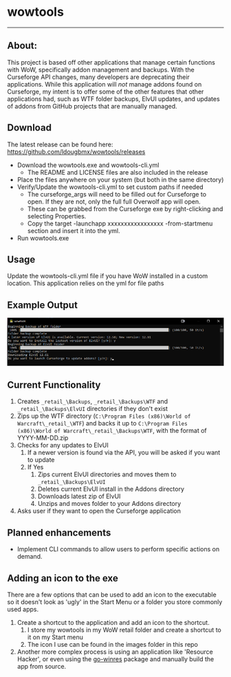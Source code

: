 # wowtools
* **
## About:
This project is based off other applications that manage certain functions with WoW, specifically addon management and backups. With the Curseforge API changes, many developers are deprecating their applications. While this application will *not* manage addons found on Curseforge, my intent is to offer some of the other features that other applications had, such as WTF folder backups, ElvUI updates, and updates of addons from GitHub projects that are manually managed.

## Download
The latest release can be found here: https://github.com/ldougbmx/wowtools/releases
* Download the wowtools.exe and wowtools-cli.yml
  * The README and LICENSE files are also included in the release
* Place the files anywhere on your system (but both in the same directory)
* Verify/Update the wowtools-cli.yml to set custom paths if needed
  * The curseforge_args will need to be filled out for Curseforge to open. If they are not, only the full full Overwolf app will open. 
  * These can be grabbed from the Curseforge exe by right-clicking and selecting Properties. 
  * Copy the target -launchapp xxxxxxxxxxxxxxxxx -from-startmenu section and insert it into the yml.
* Run wowtools.exe 
  
## Usage
Update the wowtools-cli.yml file if you have WoW installed in a custom location. This application relies on the yml for file paths

## Example Output
![Alt text](https://github.com/ldougbmx/wowtools/blob/main/images/example-output.png)

## Current Functionality
1.  Creates `_retail_\Backups`, `_retail_\Backups\WTF` and `_retail_\Backups\ElvUI` directories if they don't exist
2.  Zips up the WTF directory (`C:\Program Files (x86)\World of Warcraft\_retail_\WTF`) and backs it up to `C:\Program Files (x86)\World of Warcraft\_retail_\Backups\WTF`, with the format of YYYY-MM-DD.zip
3.  Checks for any updates to ElvUI
    1.  If a newer version is found via the API, you will be asked if you want to update
    2.  If Yes
        1.  Zips current ElvUI directories and moves them to `_retail_\Backups\ElvUI`
        2.  Deletes current ElvUI install in the Addons directory
        3.  Downloads latest zip of ElvUI
        4.  Unzips and moves folder to your Addons directory
4. Asks user if they want to open the Curseforge application

## Planned enhancements 
* Implement CLI commands to allow users to perform specific actions on demand. 

## Adding an icon to the exe
There are a few options that can be used to add an icon to the executable so it doesn't look as 'ugly' in the Start Menu or a folder you store commonly used apps. 

1. Create a shortcut to the application and add an icon to the shortcut. 
   1. I store my wowtools in my WoW retail folder and create a shortcut to it on my Start menu
   2. The icon I use can be found in the images folder in this repo
2. Another more complex process is using an application like 'Resource Hacker', or even using the [go-winres](https://github.com/tc-hib/go-winres) package and manually build the app from source.